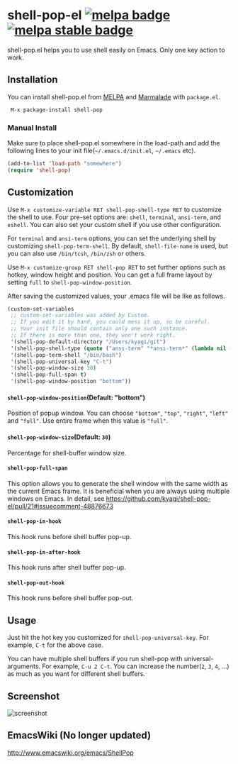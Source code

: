 # shell-pop-el [![melpa badge][melpa-badge]][melpa-link] [![melpa stable badge][melpa-stable-badge]][melpa-stable-link]

shell-pop.el helps you to use shell easily on Emacs. Only one key action to work.

## Installation

You can install shell-pop.el from [MELPA](http://melpa.milkbox.net/) and [Marmalade](http://marmalade-repo.org/)
with `package.el`.

```
 M-x package-install shell-pop
```

### Manual Install

Make sure to place shell-pop.el somewhere in the load-path and add the following lines
to your init file(`~/.emacs.d/init.el`, `~/.emacs` etc).

```lisp
(add-to-list 'load-path "somewhere")
(require 'shell-pop)
```

## Customization

Use `M-x customize-variable RET shell-pop-shell-type RET` to customize the shell to use.  Four pre-set options are: `shell`, `terminal`, `ansi-term`, and `eshell`.  You can also set your custom shell if you use other configuration.

For `terminal` and `ansi-term` options, you can set the underlying shell by customizing `shell-pop-term-shell`.  By default, `shell-file-name` is used, but you can also use `/bin/tcsh`, `/bin/zsh` or others.

Use `M-x customize-group RET shell-pop RET` to set further options such as hotkey, window height and position.
You can get a full frame layout by setting `full` to `shell-pop-window-position`.

After saving the customized values, your .emacs file will be like as follows.

```lisp
(custom-set-variables
 ;; custom-set-variables was added by Custom.
 ;; If you edit it by hand, you could mess it up, so be careful.
 ;; Your init file should contain only one such instance.
 ;; If there is more than one, they won't work right.
 '(shell-pop-default-directory "/Users/kyagi/git")
 '(shell-pop-shell-type (quote ("ansi-term" "*ansi-term*" (lambda nil (ansi-term shell-pop-term-shell)))))
 '(shell-pop-term-shell "/bin/bash")
 '(shell-pop-universal-key "C-t")
 '(shell-pop-window-size 30)
 '(shell-pop-full-span t)
 '(shell-pop-window-position "bottom"))
 ```

#### `shell-pop-window-position`(Default: "bottom")

Position of popup window. You can choose `"bottom"`, `"top"`, `"right"`, `"left"` and `"full"`.
Use entire frame when this value is `"full"`.


#### `shell-pop-window-size`(Default: `30`)

Percentage for shell-buffer window size.


#### `shell-pop-full-span`

This option allows you to generate the shell window with the same width as the current Emacs frame. It is beneficial when you are always using multiple windows on Emacs. In detail, see https://github.com/kyagi/shell-pop-el/pull/21#issuecomment-48876673

#### `shell-pop-in-hook`

This hook runs before shell buffer pop-up.

#### `shell-pop-in-after-hook`

This hook runs after shell buffer pop-up.

#### `shell-pop-out-hook`

This hook runs before shell buffer pop-out.


## Usage

Just hit the hot key you customized for `shell-pop-universal-key`.
For example, `C-t` for the above case.

You can have multiple shell buffers if you run shell-pop with universal-arguments.
For example, `C-u 2 C-t`. You can increase the number(`2`, `3`, `4`, ...) as much as you want for different shell buffers.

## Screenshot

![screenshot](https://raw.github.com/kyagi/shell-pop-el/master/screenshot.png)

## EmacsWiki (No longer updated)

http://www.emacswiki.org/emacs/ShellPop

[melpa-link]: http://melpa.org/#/shell-pop
[melpa-stable-link]: http://stable.melpa.org/#/shell-pop
[melpa-badge]: http://melpa.org/packages/shell-pop-badge.svg
[melpa-stable-badge]: http://stable.melpa.org/packages/shell-pop-badge.svg
